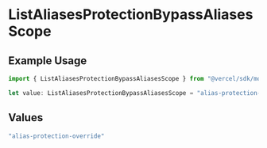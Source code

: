# ListAliasesProtectionBypassAliasesScope

## Example Usage

```typescript
import { ListAliasesProtectionBypassAliasesScope } from "@vercel/sdk/models/operations";

let value: ListAliasesProtectionBypassAliasesScope = "alias-protection-override";
```

## Values

```typescript
"alias-protection-override"
```